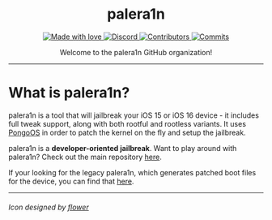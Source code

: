 <h1 align="center">palera1n</h1>

<p align="center">
  <a href="#">
    <img src="https://img.shields.io/badge/made%20with-love-E760A4.svg" alt="Made with love">
  </a>
  <a href="https://dsc.gg/palera1n" target="_blank">
    <img src="https://img.shields.io/discord/1028398973452570725?label=discord" alt="Discord">
  </a>
  <a href="https://github.com/palera1n/palera1n/graphs/contributors" target="_blank">
    <img src="https://img.shields.io/github/contributors/palera1n/palera1n.svg" alt="Contributors">
  </a>
  <a href="https://github.com/verygenericname/SSHRD_Script/commits/main" target="_blank">
    <img src="https://img.shields.io/github/commit-activity/w/palera1n/palera1n.svg" alt="Commits">
  </a>
</p>

<p align="center">
Welcome to the palera1n GitHub organization!
</p>

---

# What is palera1n?

palera1n is a tool that will jailbreak your iOS 15 or iOS 16 device - it includes full tweak support, along with both rootful and rootless variants. It uses [PongoOS](https://github.com/checkra1n/PongoOS/tree/iOS15/) in order to patch the kernel on the fly and setup the jailbreak.

palera1n is a **developer-oriented jailbreak**. Want to play around with palera1n? Check out the main repository [here](https://github.com/palera1n/palera1n).

If your looking for the legacy palera1n, which generates patched boot files for the device, you can find that [here](https://github.com/palera1n/palera1n/tree/legacy).

---

###### Icon designed by [flower](https://twitter.com/flowerible) 
